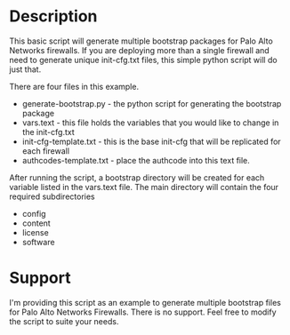 # Description
This basic script will generate multiple bootstrap packages for Palo Alto Networks firewalls. If you are deploying more than a single firewall and need to generate unique init-cfg.txt files, this simple python script will do just that.

There are four files in this example.
* generate-bootstrap.py - the python script for generating the bootstrap package
* vars.text - this file holds the variables that you would like to change in the init-cfg.txt
* init-cfg-template.txt - this is the base init-cfg that will be replicated for each firewall
* authcodes-template.txt - place the authcode into this text file.

After running the script, a bootstrap directory will be created for each variable listed in the vars.text file.  The main directory will contain the four required subdirectories
* config
* content
* license
* software

# Support

I'm providing this script as an example to generate multiple bootstrap files for Palo Alto Networks Firewalls.  There is no  support.  Feel free to modify the script to suite your needs.
